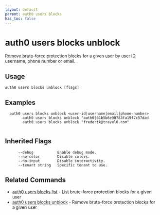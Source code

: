 ```yaml
---
layout: default
parent: auth0 users blocks
has_toc: false
---
```

# auth0 users blocks unblock

Remove brute-force protection blocks for a given user by user ID, username, phone number or email.

## Usage
```
auth0 users blocks unblock [flags]
```

## Examples

```
  auth0 users blocks unblock <user-id|username|email|phone-number>
		auth0 users blocks unblock "auth0|61b5b6e90783fa19f7c57dad
		auth0 users blocks unblock "frederik@travel0.com"
		
```




## Inherited Flags

```
      --debug           Enable debug mode.
      --no-color        Disable colors.
      --no-input        Disable interactivity.
      --tenant string   Specific tenant to use.
```


## Related Commands

- [auth0 users blocks list](auth0_users_blocks_list.md) - List brute-force protection blocks for a given user
- [auth0 users blocks unblock](auth0_users_blocks_unblock.md) - Remove brute-force protection blocks for a given user


